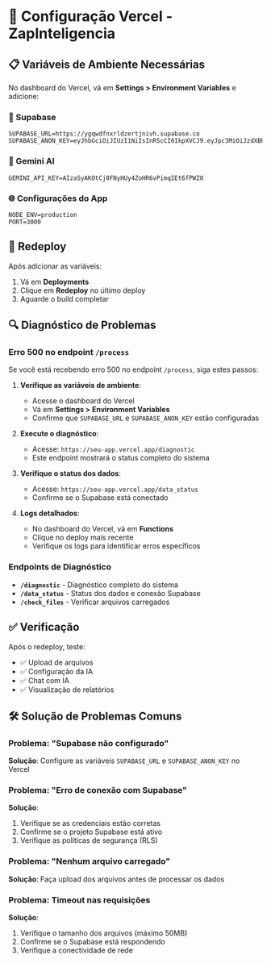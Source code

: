 # 🚀 Configuração Vercel - ZapInteligencia

## 📋 Variáveis de Ambiente Necessárias

No dashboard do Vercel, vá em **Settings > Environment Variables** e adicione:

### 🔑 Supabase
```
SUPABASE_URL=https://ygqwdfnxrldzertjnivh.supabase.co
SUPABASE_ANON_KEY=eyJhbGciOiJIUzI1NiIsInR5cCI6IkpXVCJ9.eyJpc3MiOiJzdXBhYmFzZSIsInJlZiI6InlncXdkZm54cmxkemVydGpuaXZoIiwicm9sZSI6ImFub24iLCJpYXQiOjE3NTU0NDI5NTYsImV4cCI6MjA3MTAxODk1Nn0.I6vkeTgujDkNQH2PIKNnicof0Za_XIkb0XJ9uS6boX0
```

### 🤖 Gemini AI
```
GEMINI_API_KEY=AIzaSyAKOtCj0FNyHUy4ZoHR6vPimqIEt6fPWZ0
```

### 🌐 Configurações do App
```
NODE_ENV=production
PORT=3000
```

## 🔄 Redeploy

Após adicionar as variáveis:
1. Vá em **Deployments**
2. Clique em **Redeploy** no último deploy
3. Aguarde o build completar

## 🔍 Diagnóstico de Problemas

### Erro 500 no endpoint `/process`

Se você está recebendo erro 500 no endpoint `/process`, siga estes passos:

1. **Verifique as variáveis de ambiente**:
   - Acesse o dashboard do Vercel
   - Vá em **Settings > Environment Variables**
   - Confirme que `SUPABASE_URL` e `SUPABASE_ANON_KEY` estão configuradas

2. **Execute o diagnóstico**:
   - Acesse: `https://seu-app.vercel.app/diagnostic`
   - Este endpoint mostrará o status completo do sistema

3. **Verifique o status dos dados**:
   - Acesse: `https://seu-app.vercel.app/data_status`
   - Confirme se o Supabase está conectado

4. **Logs detalhados**:
   - No dashboard do Vercel, vá em **Functions**
   - Clique no deploy mais recente
   - Verifique os logs para identificar erros específicos

### Endpoints de Diagnóstico

- **`/diagnostic`** - Diagnóstico completo do sistema
- **`/data_status`** - Status dos dados e conexão Supabase
- **`/check_files`** - Verificar arquivos carregados

## ✅ Verificação

Após o redeploy, teste:
- ✅ Upload de arquivos
- ✅ Configuração da IA
- ✅ Chat com IA
- ✅ Visualização de relatórios

## 🛠️ Solução de Problemas Comuns

### Problema: "Supabase não configurado"
**Solução**: Configure as variáveis `SUPABASE_URL` e `SUPABASE_ANON_KEY` no Vercel

### Problema: "Erro de conexão com Supabase"
**Solução**: 
1. Verifique se as credenciais estão corretas
2. Confirme se o projeto Supabase está ativo
3. Verifique as políticas de segurança (RLS)

### Problema: "Nenhum arquivo carregado"
**Solução**: Faça upload dos arquivos antes de processar os dados

### Problema: Timeout nas requisições
**Solução**: 
1. Verifique o tamanho dos arquivos (máximo 50MB)
2. Confirme se o Supabase está respondendo
3. Verifique a conectividade de rede
